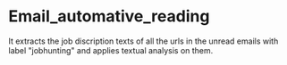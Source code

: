 # Email_automative_reading
It extracts the job discription texts of all the urls in the unread emails with label "jobhunting" and applies textual analysis on them.
